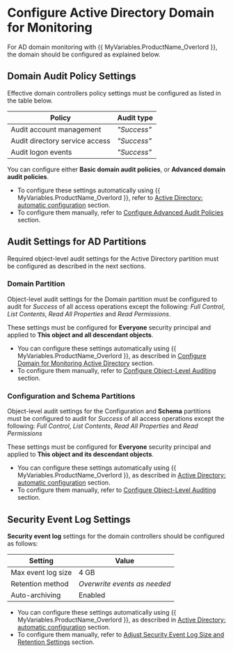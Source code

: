 # Configure Active Directory Domain for Monitoring

For AD domain monitoring with {{ MyVariables.ProductName_Overlord }}, the domain should be configured as explained below.

## Domain Audit Policy Settings

Effective domain controllers policy settings must be configured as listed in the table below.

| Policy | Audit type |
| --- | --- |
| Audit account management<br> | *"Success"*<br> |
| Audit directory service access<br> | *"Success"* |
| Audit logon events<br> | *"Success"* |

You can configure either **Basic domain audit policies**, or **Advanced domain audit policies**.

- To configure these settings automatically using {{ MyVariables.ProductName_Overlord }}, refer to [Active Directory: automatic configuration](/Configuration/AD/Auto.md)  section.
- To configure them manually, refer to [Configure Advanced Audit Policies](/Configuration/AD/DomainAuditPolicies.md)  section.

## Audit Settings for AD Partitions

Required object-level audit settings for the Active Directory partition must be configured as described in the next sections. 

### Domain Partition

Object-level audit settings for the Domain partition must be configured to audit for *Success* of all access operations except the following: *Full Control*, *List Contents*, *Read All Properties* and *Read Permissions*.

These settings must be configured for **Everyone** security principal and applied to **This object and all descendant objects**. 

- You can configure these settings automatically using {{ MyVariables.ProductName_Overlord }}, as described in [Configure Domain for Monitoring Active Directory](/Configuration/AD/ADManual.md)  section.
- To configure them manually, refer to [Configure Object-Level Auditing](/Configuration/AD/ObjectLevel.md)  section.

### Configuration and Schema Partitions

Object-level audit settings for the Configuration and **Schema** partitions must be configured to audit for *Success* of all access operations except the following: *Full Control*, *List Contents*, *Read All Properties* and *Read Permissions*

These settings must be configured for **Everyone** security principal and applied to **This object and its descendant objects**.

- You can configure these settings automatically using {{ MyVariables.ProductName_Overlord }}, as described in [Active Directory: automatic configuration](/Configuration/AD/Auto.md)  section.
- To configure them manually, refer to [Configure Object-Level Auditing](/Configuration/AD/ObjectLevel.md)  section.

## Security Event Log Settings

**Security event log** settings for the domain controllers should be configured as follows:

| Setting | Value |
| --- | --- |
| Max event log size | 4 GB |
| Retention method | *Overwrite events as needed* |
| Auto-archiving | Enabled |

- You can configure these settings automatically using {{ MyVariables.ProductName_Overlord }}, as described in [Active Directory: automatic configuration](/Configuration/AD/Auto.md)  section.
- To configure them manually, refer to [Adjust Security Event Log Size and Retention Settings](/Configuration/AD/SecurityLogSize.md)  section.